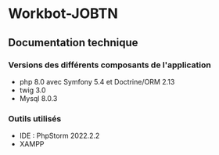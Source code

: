 # Workbot-JOBTN

## Documentation technique
### Versions des différents composants de l'application
- php 8.0 avec Symfony 5.4 et Doctrine/ORM 2.13
- twig 3.0
- Mysql 8.0.3

### Outils utilisés 
- IDE : PhpStorm 2022.2.2
- XAMPP 
